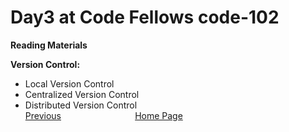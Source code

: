 # Day3 at Code Fellows **code-102**
  **Reading Materials**

  **Version Control:**
  - Local Version Control
  - Centralized Version Control
  - Distributed Version Control <br/>
  [Previous](Day2.md)                              [Home Page](README.md)